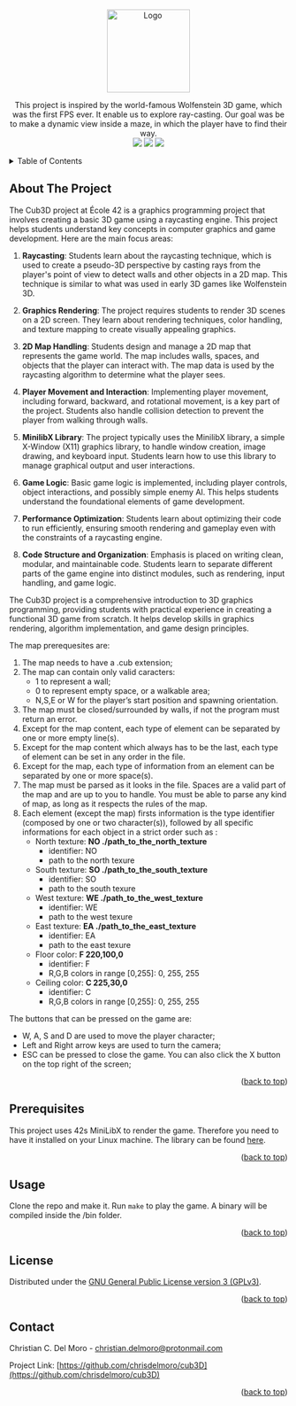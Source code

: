 <div id="top"></div>

<!-- PROJECT SHIELDS -->
<br/>
<p align="center">
    <img src="https://github.com/chrisdelmoro/cube3D/blob/main/resources/repo/cub3dm.png" alt="Logo" width="150" height="150">

  <p align="center">
    This project is inspired by the world-famous Wolfenstein 3D game, which was the first FPS ever. It enable us to explore ray-casting. Our goal was be to make a dynamic view inside a maze, in which the player have to find their way.
    <br/>
    <img src="https://img.shields.io/badge/Mandatory-OK-brightgreen"/>
    <img src="https://img.shields.io/badge/Bonus-OK-brightgreen"/>
    <img src="https://img.shields.io/badge/Final%20Score-110-blue"/>
  </p>
</p>


<!-- TABLE OF CONTENTS -->
<details>
  <summary>Table of Contents</summary>
  <ol>
    <li><a href="#about-the-project">About The Project</a></li>
    <li><a href="#usage">Usage</a></li>
    <li><a href="#license">License</a></li>
    <li><a href="#contact">Contact</a></li>
  </ol>
</details>


<!-- ABOUT THE PROJECT -->
## About The Project

The Cub3D project at École 42 is a graphics programming project that involves creating a basic 3D game using a raycasting engine. This project helps students understand key concepts in computer graphics and game development. Here are the main focus areas:

1. **Raycasting**: Students learn about the raycasting technique, which is used to create a pseudo-3D perspective by casting rays from the player's point of view to detect walls and other objects in a 2D map. This technique is similar to what was used in early 3D games like Wolfenstein 3D.

2. **Graphics Rendering**: The project requires students to render 3D scenes on a 2D screen. They learn about rendering techniques, color handling, and texture mapping to create visually appealing graphics.

3. **2D Map Handling**: Students design and manage a 2D map that represents the game world. The map includes walls, spaces, and objects that the player can interact with. The map data is used by the raycasting algorithm to determine what the player sees.

4. **Player Movement and Interaction**: Implementing player movement, including forward, backward, and rotational movement, is a key part of the project. Students also handle collision detection to prevent the player from walking through walls.

5. **MinilibX Library**: The project typically uses the MinilibX library, a simple X-Window (X11) graphics library, to handle window creation, image drawing, and keyboard input. Students learn how to use this library to manage graphical output and user interactions.

6. **Game Logic**: Basic game logic is implemented, including player controls, object interactions, and possibly simple enemy AI. This helps students understand the foundational elements of game development.

7. **Performance Optimization**: Students learn about optimizing their code to run efficiently, ensuring smooth rendering and gameplay even with the constraints of a raycasting engine.

8. **Code Structure and Organization**: Emphasis is placed on writing clean, modular, and maintainable code. Students learn to separate different parts of the game engine into distinct modules, such as rendering, input handling, and game logic.

The Cub3D project is a comprehensive introduction to 3D graphics programming, providing students with practical experience in creating a functional 3D game from scratch. It helps develop skills in graphics rendering, algorithm implementation, and game design principles.

The map prerequesites are:
1. The map needs to have a .cub extension;
2. The map can contain only valid caracters:
	* 1 to represent a wall;
	* 0 to represent empty space, or a walkable area;
	* N,S,E or W for the player’s start position and spawning orientation.
3. The map must be closed/surrounded by walls, if not the program must return an error.
4. Except for the map content, each type of element can be separated by one or more empty line(s).
5. Except for the map content which always has to be the last, each type of element can be set in any order in the file.
6. Except for the map, each type of information from an element can be separated by one or more space(s).
7. The map must be parsed as it looks in the file. Spaces are a valid part of the map and are up to you to handle. You must be able to parse any kind of map, as long as it respects the rules of the map.
8. Each element (except the map) firsts information is the type identifier (composed by one or two character(s)), followed by all specific informations for each object in a strict order such as :
    * North texture: **NO ./path_to_the_north_texture**
        * identifier: NO
        * path to the north texure
    * South texture: **SO ./path_to_the_south_texture**
        * identifier: SO
        * path to the south texure
    * West texture: **WE ./path_to_the_west_texture**
        * identifier: WE
        * path to the west texure
    * East texture: **EA ./path_to_the_east_texture**
        * identifier: EA
        * path to the east texure
    * Floor color: **F 220,100,0**
        * identifier: F
        * R,G,B colors in range [0,255]: 0, 255, 255
    * Ceiling color: **C 225,30,0**
        * identifier: C
        * R,G,B colors in range [0,255]: 0, 255, 255

The buttons that can be pressed on the game are:
* W, A, S and D are used to move the player character;
* Left and Right arrow keys are used to turn the camera;
* ESC can be pressed to close the game. You can also click the X button on the top right of the screen;

<p align="right">(<a href="#top">back to top</a>)</p>


## Prerequisites

This project uses 42s MiniLibX to render the game. Therefore you need to have it installed on your Linux machine. The library can be found [here](https://github.com/42Paris/minilibx-linux).

<p align="right">(<a href="#top">back to top</a>)</p>


<!-- USAGE EXAMPLES -->
## Usage

Clone the repo and make it. Run ```make``` to play the game. A binary will be compiled inside the /bin folder.

<p align="right">(<a href="#top">back to top</a>)</p>


<!-- LICENSE -->
## License

Distributed under the [GNU General Public License version 3 (GPLv3)](https://www.gnu.org/licenses/gpl-3.0.html). 

<p align="right">(<a href="#top">back to top</a>)</p>


<!-- CONTACT -->
## Contact

Christian C. Del Moro - christian.delmoro@protonmail.com

Project Link: [https://github.com/chrisdelmoro/cub3D](https://github.com/chrisdelmoro/cub3D)

<p align="right">(<a href="#top">back to top</a>)</p>


<!-- MARKDOWN LINKS & IMAGES -->
<!-- https://www.markdownguide.org/basic-syntax/#reference-style-links -->